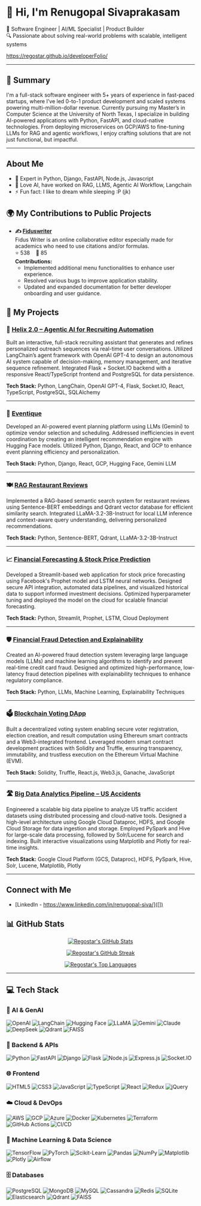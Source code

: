 # 👋 Hi, I'm Renugopal Sivaprakasam

🚀 Software Engineer | AI/ML Specialist | Product Builder  
🔍 Passionate about solving real-world problems with scalable, intelligent systems

https://regostar.github.io/developerFolio/

---

## 🌟 Summary

I'm a full-stack software engineer with 5+ years of experience in fast-paced startups, where I’ve led 0-to-1 product development and scaled systems powering multi-million-dollar revenue. Currently pursuing my Master’s in Computer Science at the University of North Texas, I specialize in building AI-powered applications with Python, FastAPI, and cloud-native technologies. From deploying microservices on GCP/AWS to fine-tuning LLMs for RAG and agentic workflows, I enjoy crafting solutions that are not just functional, but impactful.

---

## About Me
- 🔭 Expert in Python, Django, FastAPI, Node.js, Javascript
- 🌱  Love AI, have worked on RAG, LLMS, Agentic AI Workflow, Langchain
- ⚡ Fun fact: I like to dream while sleeping :P (jk)


## 🌍 My Contributions to Public Projects

- **✍️ [Fiduswriter](https://github.com/fiduswriter/fiduswriter)**  
  Fidus Writer is an online collaborative editor especially made for academics who need to use citations and/or formulas.  
  ⭐ 538 &nbsp;&nbsp;&nbsp;🍴 85  
  **Contributions:**  
  - Implemented additional menu functionalities to enhance user experience.  
  - Resolved various bugs to improve application stability.  
  - Updated and expanded documentation for better developer onboarding and user guidance.


## 🚀 My Projects

### 🤖 [Helix 2.0 – Agentic AI for Recruiting Automation](https://github.com/regostar/Helix_2.0)
Built an interactive, full-stack recruiting assistant that generates and refines personalized outreach sequences via real-time user conversations. Utilized LangChain’s agent framework with OpenAI GPT-4 to design an autonomous AI system capable of decision-making, memory management, and iterative sequence refinement. Integrated Flask + Socket.IO backend with a responsive React/TypeScript frontend and PostgreSQL for data persistence.  

**Tech Stack:** Python, LangChain, OpenAI GPT-4, Flask, Socket.IO, React, TypeScript, PostgreSQL, SQLAlchemy

---

### 🎉 [Eventique](https://github.com/regostar/eventique)
Developed an AI-powered event planning platform using LLMs (Gemini) to optimize vendor selection and scheduling. Addressed inefficiencies in event coordination by creating an intelligent recommendation engine with Hugging Face models. Utilized Python, Django, React, and GCP to enhance event planning efficiency and personalization.  

**Tech Stack:** Python, Django, React, GCP, Hugging Face, Gemini LLM

---

### 🍽️ [RAG Restaurant Reviews](https://github.com/regostar/RAG_restaurant_reviews)
Implemented a RAG-based semantic search system for restaurant reviews using Sentence-BERT embeddings and Qdrant vector database for efficient similarity search. Integrated LLaMA-3.2-3B-Instruct for local LLM inference and context-aware query understanding, delivering personalized recommendations.  

**Tech Stack:** Python, Sentence-BERT, Qdrant, LLaMA-3.2-3B-Instruct

---

### 📈 [Financial Forecasting & Stock Price Prediction](https://github.com/regostar/streamlit_stocks)
Developed a Streamlit-based web application for stock price forecasting using Facebook's Prophet model and LSTM neural networks. Designed secure API integration, automated data pipelines, and visualized historical data to support informed investment decisions. Optimized hyperparameter tuning and deployed the model on the cloud for scalable financial forecasting.  

**Tech Stack:** Python, Streamlit, Prophet, LSTM, Cloud Deployment

---

### 🛡️ [Financial Fraud Detection and Explainability](https://github.com/regostar/hack_unt_financial_fraud)
Created an AI-powered fraud detection system leveraging large language models (LLMs) and machine learning algorithms to identify and prevent real-time credit card fraud. Designed and optimized high-performance, low-latency fraud detection pipelines with explainability techniques to enhance regulatory compliance.  

**Tech Stack:** Python, LLMs, Machine Learning, Explainability Techniques

---

### 🗳️ [Blockchain Voting DApp](https://github.com/regostar/blockchain_voter2)
Built a decentralized voting system enabling secure voter registration, election creation, and result computation using Ethereum smart contracts and a Web3-integrated frontend. Leveraged modern smart contract development practices with Solidity and Truffle, ensuring transparency, immutability, and trustless execution on the Ethereum Virtual Machine (EVM). 

**Tech Stack:** Solidity, Truffle, React.js, Web3.js, Ganache, JavaScript

---

### 🛣️ [Big Data Analytics Pipeline – US Accidents](https://github.com/regostar/us_accidents_eda)
Engineered a scalable big data pipeline to analyze US traffic accident datasets using distributed processing and cloud-native tools. Designed a high-level architecture using Google Cloud Dataproc, HDFS, and Google Cloud Storage for data ingestion and storage. Employed PySpark and Hive for large-scale data processing, followed by Solr/Lucene for search and indexing. Built interactive visualizations using Matplotlib and Plotly for real-time insights.  

**Tech Stack:** Google Cloud Platform (GCS, Dataproc), HDFS, PySpark, Hive, Solr, Lucene, Matplotlib, Plotly

---



## Connect with Me
- [LinkedIn - https://www.linkedin.com/in/renugopal-siva/]([])

## 📊 GitHub Stats

<p align="center">
  <a href="https://github.com/regostar">
    <img src="https://github-readme-stats.vercel.app/api?username=regostar&show_icons=true&theme=tokyonight&include_all_commits=true&count_private=true&v=1" alt="Regostar's GitHub Stats" />
  </a>
</p>

<p align="center">
  <a href="https://github.com/regostar">
    <img src="https://github-readme-streak-stats.herokuapp.com/?user=regostar&theme=tokyonight&hide_border=false" alt="Regostar's GitHub Streak" />
  </a>
</p>

<p align="center">
  <a href="https://github.com/regostar">
    <img src="https://github-readme-stats.vercel.app/api/top-langs/?username=regostar&theme=tokyonight&hide_border=false&layout=compact&langs_count=8" alt="Regostar's Top Languages" />
  </a>
</p>


---


## 💻 Tech Stack

### 🧠 AI & GenAI
![OpenAI](https://img.shields.io/badge/OpenAI-412991?style=for-the-badge&logo=openai&logoColor=white)
![LangChain](https://img.shields.io/badge/LangChain-000000?style=for-the-badge&logo=langchain&logoColor=white)
![Hugging Face](https://img.shields.io/badge/HuggingFace-FF6DC2?style=for-the-badge&logo=huggingface&logoColor=white)
![LLaMA](https://img.shields.io/badge/LLaMA-000000?style=for-the-badge&logo=llama&logoColor=white)
![Gemini](https://img.shields.io/badge/Gemini-4285F4?style=for-the-badge&logo=google&logoColor=white)
![Claude](https://img.shields.io/badge/Claude-000000?style=for-the-badge&logo=anthropic&logoColor=white)
![DeepSeek](https://img.shields.io/badge/DeepSeek-000000?style=for-the-badge&logo=deepseek&logoColor=white)
![Qdrant](https://img.shields.io/badge/Qdrant-00B5E2?style=for-the-badge&logo=qdrant&logoColor=white)
![FAISS](https://img.shields.io/badge/FAISS-005571?style=for-the-badge&logo=faiss&logoColor=white)

### 🔧 Backend & APIs
![Python](https://img.shields.io/badge/Python-3776AB?style=for-the-badge&logo=python&logoColor=white)
![FastAPI](https://img.shields.io/badge/FastAPI-009688?style=for-the-badge&logo=fastapi&logoColor=white)
![Django](https://img.shields.io/badge/Django-092E20?style=for-the-badge&logo=django&logoColor=white)
![Flask](https://img.shields.io/badge/Flask-000000?style=for-the-badge&logo=flask&logoColor=white)
![Node.js](https://img.shields.io/badge/Node.js-339933?style=for-the-badge&logo=nodedotjs&logoColor=white)
![Express.js](https://img.shields.io/badge/Express.js-000000?style=for-the-badge&logo=express&logoColor=white)
![Socket.IO](https://img.shields.io/badge/Socket.IO-010101?style=for-the-badge&logo=socketdotio&logoColor=white)

### 🌐 Frontend
![HTML5](https://img.shields.io/badge/HTML5-E34F26?style=for-the-badge&logo=html5&logoColor=white)
![CSS3](https://img.shields.io/badge/CSS3-1572B6?style=for-the-badge&logo=css3&logoColor=white)
![JavaScript](https://img.shields.io/badge/JavaScript-F7DF1E?style=for-the-badge&logo=javascript&logoColor=black)
![TypeScript](https://img.shields.io/badge/TypeScript-3178C6?style=for-the-badge&logo=typescript&logoColor=white)
![React](https://img.shields.io/badge/React-61DAFB?style=for-the-badge&logo=react&logoColor=black)
![Redux](https://img.shields.io/badge/Redux-764ABC?style=for-the-badge&logo=redux&logoColor=white)
![jQuery](https://img.shields.io/badge/jQuery-0769AD?style=for-the-badge&logo=jquery&logoColor=white)

### ☁️ Cloud & DevOps
![AWS](https://img.shields.io/badge/AWS-232F3E?style=for-the-badge&logo=amazonaws&logoColor=white)
![GCP](https://img.shields.io/badge/GCP-4285F4?style=for-the-badge&logo=googlecloud&logoColor=white)
![Azure](https://img.shields.io/badge/Azure-0078D4?style=for-the-badge&logo=microsoftazure&logoColor=white)
![Docker](https://img.shields.io/badge/Docker-2496ED?style=for-the-badge&logo=docker&logoColor=white)
![Kubernetes](https://img.shields.io/badge/Kubernetes-326CE5?style=for-the-badge&logo=kubernetes&logoColor=white)
![Terraform](https://img.shields.io/badge/Terraform-623CE4?style=for-the-badge&logo=terraform&logoColor=white)
![GitHub Actions](https://img.shields.io/badge/GitHub_Actions-2088FF?style=for-the-badge&logo=githubactions&logoColor=white)
![CI/CD](https://img.shields.io/badge/CI/CD-000000?style=for-the-badge&logo=git&logoColor=white)

### 🧠 Machine Learning & Data Science
![TensorFlow](https://img.shields.io/badge/TensorFlow-FF6F00?style=for-the-badge&logo=tensorflow&logoColor=white)
![PyTorch](https://img.shields.io/badge/PyTorch-EE4C2C?style=for-the-badge&logo=pytorch&logoColor=white)
![Scikit-Learn](https://img.shields.io/badge/Scikit--Learn-F7931E?style=for-the-badge&logo=scikitlearn&logoColor=white)
![Pandas](https://img.shields.io/badge/Pandas-150458?style=for-the-badge&logo=pandas&logoColor=white)
![NumPy](https://img.shields.io/badge/NumPy-013243?style=for-the-badge&logo=numpy&logoColor=white)
![Matplotlib](https://img.shields.io/badge/Matplotlib-11557C?style=for-the-badge&logo=matplotlib&logoColor=white)
![Plotly](https://img.shields.io/badge/Plotly-3F4F75?style=for-the-badge&logo=plotly&logoColor=white)
![Airflow](https://img.shields.io/badge/Apache_Airflow-017CEE?style=for-the-badge&logo=apacheairflow&logoColor=white)

### 🗄️ Databases

![PostgreSQL](https://img.shields.io/badge/PostgreSQL-316192?style=for-the-badge&logo=postgresql&logoColor=white)
![MongoDB](https://img.shields.io/badge/MongoDB-4DB33D?style=for-the-badge&logo=mongodb&logoColor=white)
![MySQL](https://img.shields.io/badge/MySQL-4479A1?style=for-the-badge&logo=mysql&logoColor=white)
![Cassandra](https://img.shields.io/badge/Cassandra-1287B1?style=for-the-badge&logo=apachecassandra&logoColor=white)
![Redis](https://img.shields.io/badge/Redis-DC382D?style=for-the-badge&logo=redis&logoColor=white)
![SQLite](https://img.shields.io/badge/SQLite-003B57?style=for-the-badge&logo=sqlite&logoColor=white)
![Elasticsearch](https://img.shields.io/badge/Elasticsearch-005571?style=for-the-badge&logo=elasticsearch&logoColor=white)
![Qdrant](https://img.shields.io/badge/Qdrant-00B5E2?style=for-the-badge&logo=qdrant&logoColor=white)
![FAISS](https://img.shields.io/badge/FAISS-005571?style=for-the-badge&logo=faiss&logoColor=white)

 
